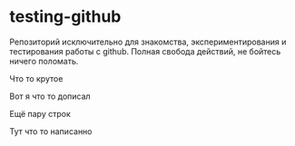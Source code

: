 # testing-github
Репозиторий исключительно для знакомства, экспериментирования и тестирования работы с github. Полная свобода действий, не бойтесь ничего поломать.

Что то крутое 

Вот я что то дописал 

Ещё пару строк 

Тут что то написанно 